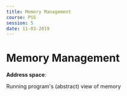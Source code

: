 ```yaml
---
title: Memory Management
course: PSS
session: 5
date: 11-03-2019
---
```


# Memory Management

**Address space**:

Running program's (abstract) view of memory